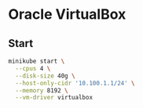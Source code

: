 # Oracle VirtualBox

## Start

```sh
minikube start \
  --cpus 4 \
  --disk-size 40g \
  --host-only-cidr '10.100.1.1/24' \
  --memory 8192 \
  --vm-driver virtualbox
```
